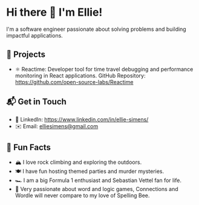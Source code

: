 # Hi there 👋 I'm Ellie!

I'm a software engineer passionate about solving problems and building impactful applications.

## 🚧  Projects
- ⚛️ Reactime: Developer tool for time travel debugging and performance monitoring in React applications. GitHub Repository: https://github.com/open-source-labs/Reactime

## 📬 Get in Touch
- 🔗 LinkedIn: https://www.linkedin.com/in/ellie-simens/
- ✉️ Email: elliesimens@gmail.com

## 🎉 Fun Facts
- 🏔 I love rock climbing and exploring the outdoors.
- 🍽 I have fun hosting themed parties and murder mysteries.
- 🏎 I am a big Formula 1 enthusiast and Sebastian Vettel fan for life.
- 🧩 Very passionate about word and logic games, Connections and Wordle will never compare to my love of Spelling Bee.
